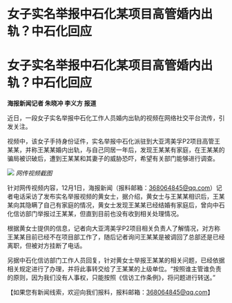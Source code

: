 # 女子实名举报中石化某项目高管婚内出轨？中石化回应

# 女子实名举报中石化某项目高管婚内出轨？中石化回应

**海报新闻记者 朱晓冲 李义方 报道**

近日，一段女子实名举报中石化工作人员婚内出轨的视频在网络社交平台流传，引发关注。

视频中，该女子手持身份证件，实名举报中石化派驻到大亚湾美孚P2项目高管王某某，并称王某某婚内出轨，与自己同居一年后，发现王某某有家庭，在王某某的骗局被识破后，遭到王某某和其妻子的威胁恐吓，希望有关部门能够进行调查。

![](https://inews.gtimg.com/om_bt/ON0Uoix3qCcmayuqNfzjE71ErHQUyfPiH1a0OrG1dkk8IAA/1000)
_网传视频截图_

针对网传视频内容，12月1日，海报新闻（报料邮箱：368064845@qq.com）记者电话采访了发布实名举报视频的黄女士，据介绍，黄女士与王某某相识后，王某某向其隐瞒了自己有家庭的情况，黄女士发现王某某已经结婚有家庭后，曾向中石化信访部门举报过王某某，但直到目前也没有收到相关处理情况。

根据黄女士提供的信息，记者向大亚湾美孚P2项目相关负责人了解情况，对方称王某某目前已经不在项目部工作了，随后记者询问王某某是被调回了总部还是已经离职，但被对方挂断了电话。

另据中石化信访部门工作人员回复，针对黄女士举报王某某的相关问题，已经依据相关规定进行了办理，并将此事转交给了王某某的上级单位。“按照谁主管谁负责的原则，因为我们没有人事权，只能按照《信访工作条例》，将问题进行转送。”

【如果您有新闻线索，欢迎向我们报料，报料邮箱：368064845@qq.com】

